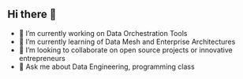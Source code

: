 ## Hi there 👋

<!--
**romicofre/romicofre** is a ✨ _special_ ✨ repository because its `README.md` (this file) appears on your GitHub profile.

Here are some ideas to get you started: -->


- 🔭 I’m currently working on Data Orchestration Tools
- 🌱 I’m currently learning of Data Mesh and Enterprise Architectures
- 👯 I’m looking to collaborate on open source projects or innovative entrepreneurs
- 💬 Ask me about Data Engineering, programming class

